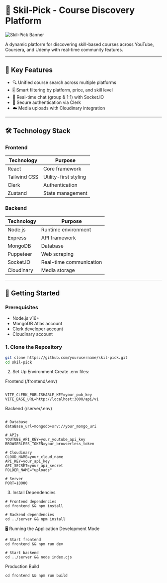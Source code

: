 # 🚀 Skil-Pick - Course Discovery Platform

![Skil-Pick Banner](https://via.placeholder.com/1200x400?text=Skil-Pick+-+Find+Your+Perfect+Course)

A dynamic platform for discovering skill-based courses across YouTube, Coursera, and Udemy with real-time community features.

---

## 🌟 Key Features

- 🔍 Unified course search across multiple platforms
- 🎚️ Smart filtering by platform, price, and skill level
- 💬 Real-time chat (group & 1:1) with Socket.IO
- 🔐 Secure authentication via Clerk
- ☁️ Media uploads with Cloudinary integration

---

## 🛠 Technology Stack

### Frontend
| Technology | Purpose |
|------------|---------|
| React | Core framework |
| Tailwind CSS | Utility-first styling |
| Clerk | Authentication |
| Zustand | State management |

### Backend
| Technology | Purpose |
|------------|---------|
| Node.js | Runtime environment |
| Express | API framework |
| MongoDB | Database |
| Puppeteer | Web scraping |
| Socket.IO | Real-time communication |
| Cloudinary | Media storage |

---

## 🚀 Getting Started

### Prerequisites
- Node.js v16+
- MongoDB Atlas account
- Clerk developer account
- Cloudinary account

### 1. Clone the Repository
```bash
git clone https://github.com/yourusername/skil-pick.git
cd skil-pick
```

2. Set Up Environment
Create .env files:<br/>

Frontend (/frontend/.env)
 ```

VITE_CLERK_PUBLISHABLE_KEY=your_pub_key
VITE_BASE_URL=http://localhost:3000/api/v1
```
Backend (/server/.env)
```

# Database
dataBase_url=mongodb+srv://your_mongo_uri

# APIs
YOUTUBE_API_KEY=your_youtube_api_key
BROWSERLESS_TOKEN=your_browserless_token

# Cloudinary
CLOUD_NAME=your_cloud_name
API_KEY=your_api_key
API_SECRET=your_api_secret
FOLDER_NAME="uploads"

# Server
PORT=10000
```

3. Install Dependencies
```
# Frontend dependencies
cd frontend && npm install

# Backend dependencies
cd ../server && npm install
```
🖥️ Running the Application
  Development Mode
  ```
# Start frontend 
cd frontend && npm run dev

# Start backend 
cd ../server && node index.cjs
```
Production Build
```
cd frontend && npm run build
```





